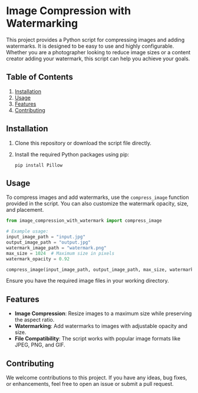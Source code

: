# Image Compression with Watermarking


This project provides a Python script for compressing images and adding watermarks. It is designed to be easy to use and highly configurable. Whether you are a photographer looking to reduce image sizes or a content creator adding your watermark, this script can help you achieve your goals.

## Table of Contents

1. [Installation](#installation)
2. [Usage](#usage)
3. [Features](#features)
4. [Contributing](#contributing)

## Installation

1. Clone this repository or download the script file directly.
2. Install the required Python packages using pip:

   ```
   pip install Pillow
   ```

## Usage

To compress images and add watermarks, use the `compress_image` function provided in the script. You can also customize the watermark opacity, size, and placement.

```python
from image_compression_with_watermark import compress_image

# Example usage:
input_image_path = "input.jpg"
output_image_path = "output.jpg"
watermark_image_path = "watermark.png"
max_size = 1024  # Maximum size in pixels
watermark_opacity = 0.92

compress_image(input_image_path, output_image_path, max_size, watermark_image_path, watermark_opacity)
```

Ensure you have the required image files in your working directory.

## Features

- **Image Compression**: Resize images to a maximum size while preserving the aspect ratio.
- **Watermarking**: Add watermarks to images with adjustable opacity and size.
- **File Compatibility**: The script works with popular image formats like JPEG, PNG, and GIF.

## Contributing

We welcome contributions to this project. If you have any ideas, bug fixes, or enhancements, feel free to open an issue or submit a pull request.